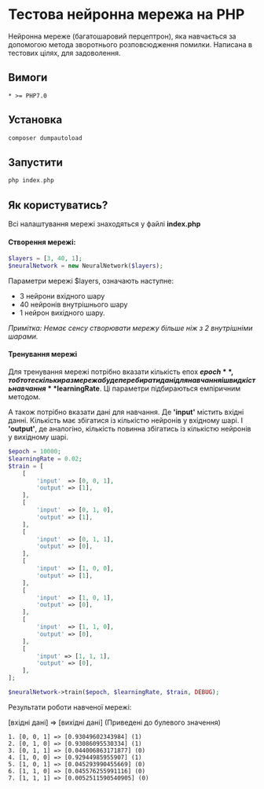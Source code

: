 # Тестова нейронна мережа на PHP

Нейронна мереже (багатошаровий перцептрон), яка навчається за допомогою метода зворотнього розповсюдження помилки. Написана в тестових цілях, для задоволення.

## Вимоги
    * >= PHP7.0
   
## Установка

```bash
composer dumpautoload
```

## Запустити

```php
php index.php
```

## Як користуватись?

Всі налаштування мережі знаходяться у файлі **index.php**

#### Створення мережі:

```php
$layers = [3, 40, 1];
$neuralNetwork = new NeuralNetwork($layers);
```

Параметри мережі $layers, означають наступне:
* 3 нейрони вхідного шару
* 40 нейронів внутрішнього шару
* 1 нейрон вихідного шару.

_Примітка: Немає сенсу створювати мережу більше ніж з 2 внутрішніми шарами._

#### Тренування мережі

Для тренування мережі потрібно вказати кількість епох **$epoch**, тобто те скільки раз мережа буде перебирати дані для навчання і швидкість навчання **$learningRate**. Ці параметри підбираються емпіричним методом. 

А також потрібно вказати дані для навчання. Де **'input'** містить вхідні данні. Кількість має збігатися із кількістю нейронів у вхідному шарі. І **'output'**, де аналогіно, кількість повинна збігатись із кількістю нейронів у вихідному шарі.

```php
$epoch = 10000;
$learningRate = 0.02;
$train = [
    [
        'input'  => [0, 0, 1],
        'output' => [1],
    ],
    [
        'input'  => [0, 1, 0],
        'output' => [1],
    ],
    [
        'input'  => [0, 1, 1],
        'output' => [0],
    ],
    [
        'input'  => [1, 0, 0],
        'output' => [1],
    ],
    [
        'input'  => [1, 0, 1],
        'output' => [0],
    ],
    [
        'input'  => [1, 1, 0],
        'output' => [0],
    ],
    [
        'input' => [1, 1, 1],
        'output' => [0],
    ],
];

$neuralNetwork->train($epoch, $learningRate, $train, DEBUG);
```

Результати роботи навченої мережі:

[вхідні дані] => [вихідні дані] (Приведені до булевого значення)

```
1. [0, 0, 1] => [0.93049602343984] (1)
2. [0, 1, 0] => [0.93086095530334] (1)
3. [0, 1, 1] => [0.044006863171877] (0)
4. [1, 0, 0] => [0.92944985955907] (1)
5. [1, 0, 1] => [0.045293990455669] (0)
6. [1, 1, 0] => [0.045576255991116] (0)
7. [1, 1, 1] => [0.0052511590540905] (0)
```